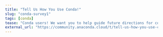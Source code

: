 ```yaml
---
title: "Tell Us How You Use Conda!"
slug: "conda-survey1"
tags: [conda]
tease: "Conda users! We want you to help guide future directions for conda."
external_url: "https://community.anaconda.cloud/t/tell-us-how-you-use-conda/44726"
---
```

